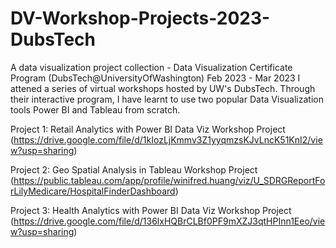 # DV-Workshop-Projects-2023-DubsTech
A data visualization project collection - Data Visualization Certificate Program (DubsTech@UniversityOfWashington)
Feb 2023 - Mar 2023
I attened a series of virtual workshops hosted by UW's DubsTech. Through their interactive program, I have learnt to use two popular Data Visualization tools Power BI and Tableau from scratch.

Project 1: Retail Analytics with Power BI Data Viz Workshop Project
(https://drive.google.com/file/d/1kIozLjKmmv3Z1yyqmzsKJvLncK51KnI2/view?usp=sharing)

Project 2: Geo Spatial Analysis in Tableau Workshop Project (https://public.tableau.com/app/profile/winifred.huang/viz/U_SDRGReportForLilyMedicare/HospitalFinderDashboard)

Project 3: Health Analytics with Power BI Data Viz Workshop Project
(https://drive.google.com/file/d/136lxHQBrCLBf0PF9mXZJ3qtHPInn1Eeo/view?usp=sharing)
